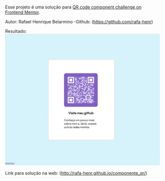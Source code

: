 Esse projeto é uma solução para [QR code component challenge on Frontend Mentor](https://www.frontendmentor.io/challenges/qr-code-component-iux_sIO_H).

Autor:
Rafael Henrique Belarmino
-Github: (https://github.com/rafa-henr)

Resultado:
![Site com elemento QR](imagens/solução.png)

Link para solução na web:
(http://rafa-henr.github.io/componente_qr/)
